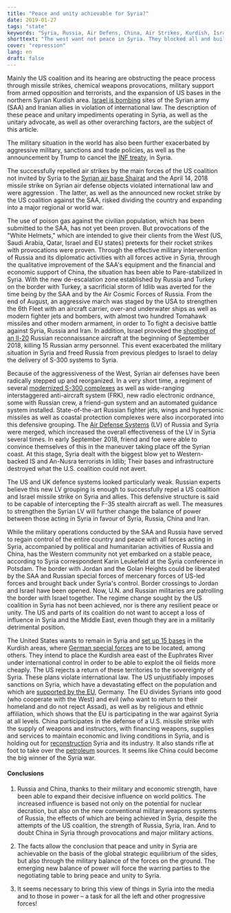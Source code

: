 ```yaml
---
title: "Peace and unity achievable for Syria?"
date: 2019-01-27
tags: "state"
keywords: "Syria, Russia, Air Defens, China, Air Strikes, Kurdish, Israel. Military, Coalition, US Coalition, Peace, Future"
shorttext: "The west want not peace in Syria. They blocked all and built there own vision without a common future for Syria."
cover: "repression"
lang: en
draft: false
---
```


Mainly the US coalition and its hearing are obstructing the peace process through missile strikes, chemical weapons provocations, military support from armed opposition and terrorists, and the expansion of US bases in the northern Syrian Kurdish area. [Israel is bombing](https://www.aljazeera.com/news/2018/12/russia-slams-israel-gross-violation-syria-strikes-181226135745199.html") sites of the Syrian army (SAA) and Iranian allies in violation of international law. The description of these peace and unitary impediments operating in Syria, as well as the unitary advocate, as well as other overarching factors, are the subject of this article.

The military situation in the world has also been further exacerbated by aggressive military, sanctions and trade policies, as well as the announcement by Trump to cancel the [INF treaty](https://www.theguardian.com/world/2018/oct/20/trump-us-nuclear-arms-treaty-russia), in Syria.

The successfully repelled air strikes by the main forces of the US coalition not invited by Syria to the [Syrian air base Shairat](https://www.theguardian.com/world/2017/apr/07/syria-bombing-base-was-home-to-jets-allegedly-used-in-sarin-attacks) and the April 14, 2018 missile strike on Syrian air defense objects violated international law and were aggression . The latter, as well as the announced new rocket strike by the US coalition against the SAA, risked dividing the country and expanding into a major regional or world war.

The use of poison gas against the civilian population, which has been submitted to the SAA, has not yet been proven. But provocations of the "White Helmets," which are intended to give their clients from the West (US, Saudi Arabia, Qatar, Israel and EU states) pretexts for their rocket strikes with provocations were proven. Through the effective military intervention of Russia and its diplomatic activities with all forces active in Syria, through the qualitative improvement of the SAA's equipment and the financial and economic support of China, the situation has been able to Pare-stabilized in Syria. With the new de-escalation zone established by Russia and Turkey on the border with Turkey, a sacrificial storm of Idlib was averted for the time being by the SAA and by the Air Cosmic Forces of Russia. From the end of August, an aggressive march was staged by the USA to strengthen the 6th Fleet with an aircraft carrier, over-and underwater ships as well as modern fighter jets and bombers, with almost two hundred Tomahawk missiles and other modern armament, in order to To fight a decisive battle against Syria, Russia and Iran. In addition, Israel provoked the [shooting of an Il-20](https://www.bbc.com/news/world-europe-45556290) Russian reconnaissance aircraft at the beginning of September 2018, killing 15 Russian army personnel. This event exacerbated the military situation in Syria and freed Russia from previous pledges to Israel to delay the delivery of S-300 systems to Syria.

Because of the aggressiveness of the West, Syrian air defenses have been radically stepped up and reorganized. In a very short time, a regiment of several [modernized S-300 complexes](https://www.bbc.com/news/world-middle-east-45723503) as well as wide-ranging interstaggered anti-aircraft system (FRK), new radio electronic ordnance, some with Russian crew, a friend-gun system and an automated guidance system installed. State-of-the-art Russian fighter jets, wings and hypersonic missiles as well as coastal protection complexes were also incorporated into this defensive grouping. The [Air Defense Systems](https://www.presstv.com/Detail/2018/12/02/581738/Russia-Syria-air-defense, "Russia expands air defense network in Syria to US dismay: Report") (LV) of Russia and Syria were merged, which increased the overall effectiveness of the LV in Syria several times. In early September 2018, friend and foe were able to convince themselves of this in the maneuver taking place off the Syrian coast. At this stage, Syria dealt with the biggest blow yet to Western-backed IS and An-Nusra terrorists in Idlib; Their bases and infrastructure destroyed what the U.S. coalition could not avert.

The US and UK defence systems looked particularly weak. Russian experts believe this new LV grouping is enough to successfully repel a US coalition and Israel missile strike on Syria and allies. This defensive structure is said to be capable of intercepting the F-35 stealth aircraft as well. The measures to strengthen the Syrian LV will further change the balance of power between those acting in Syria in favour of Syria, Russia, China and Iran.

While the military operations conducted by the SAA and Russia have served to regain control of the entire country and peace with all forces acting in Syria, accompanied by political and humanitarian activities of Russia and China, has the Western community not yet embarked on a stable peace, according to Syria correspondent Karin Leukefeld at the Syria conference in Potsdam. The border with Jordan and the Golan Heights could be liberated by the SAA and Russian special forces of mercenary forces of US-led forces and brought back under Syria's control. Border crossings to Jordan and Israel have been opened. Now, U.N. and Russian militaries are patrolling the border with Israel together. The regime change sought by the US coalition in Syria has not been achieved, nor is there any resilient peace or unity. The US and parts of its coalition do not want to accept a loss of influence in Syria and the Middle East, even though they are in a militarily detrimental position.

The United States wants to remain in Syria and [set up 15 bases](https://www.orient-news.net/en/news_show/138956/0/AAs-map-of-US-bases-in-Syria-infuriates-Penatgon "AA’s map of US bases in Syria infuriates Penatgon") in the Kurdish areas, where [German special forces](https://www.reuters.com/article/us-mideast-crisis-syria-special-forces-idUSKCN0Z10QX "Damascus says German special forces in Syria, Germany denies") are to be located, among others. They intend to place the Kurdish area east of the Euphrates River under international control in order to be able to exploit the oil fields more cheaply. The US rejects a return of these territories to the sovereignty of Syria. These plans violate international law. The US unjustifiably imposes sanctions on Syria, which have a devastating effect on the population and which are [supported by the EU](https://www.theguardian.com/commentisfree/2018/feb/27/syria-europe-moral-eu-helplessness "Syria is a moral defeat for Europeans"), Germany. The EU divides Syrians into good (who cooperate with the West) and evil (who want to return to their homeland and do not reject Assad), as well as by religious and ethnic affiliation, which shows that the EU is participating in the war against Syria at all levels. China participates in the defense of a U.S. missile strike with the supply of weapons and instructors, with financing weapons, supplies and services to maintain economic and living conditions in Syria, and is holding out for [reconstruction](https://www.scmp.com/news/china/diplomacy/article/2168482/why-end-war-syria-gives-china-opportunity-extend-its-influence "Why an end to the war in Syria gives China an opportunity to extend its influence") Syria and its industry. It also stands rifle at foot to take over the [petroleum](http://www.xinhuanet.com/english/2018-10/24/c_137553448.htm "Syrian oil field returns into operation after rehabilitation in eastern Syria") sources. It seems like China could become the big winner of the Syria war.

#### Conclusions

1. Russia and China, thanks to their military and economic strength, have been able to expand their decisive influence on world politics. The increased influence is based not only on the potential for nuclear decration, but also on the new conventional military weapons systems of Russia, the effects of which are being achieved in Syria, despite the attempts of the US coalition, the strength of Russia, Syria, Iran. And to doubt China in Syria through provocations and major military actions.

2. The facts allow the conclusion that peace and unity in Syria are achievable on the basis of the global strategic equilibrium of the sides, but also through the military balance of the forces on the ground. The emerging new balance of power will force the warring parties to the negotiating table to bring peace and unity to Syria.

3. It seems necessary to bring this view of things in Syria into the media and to those in power – a task for all the left and other progressive forces! 
